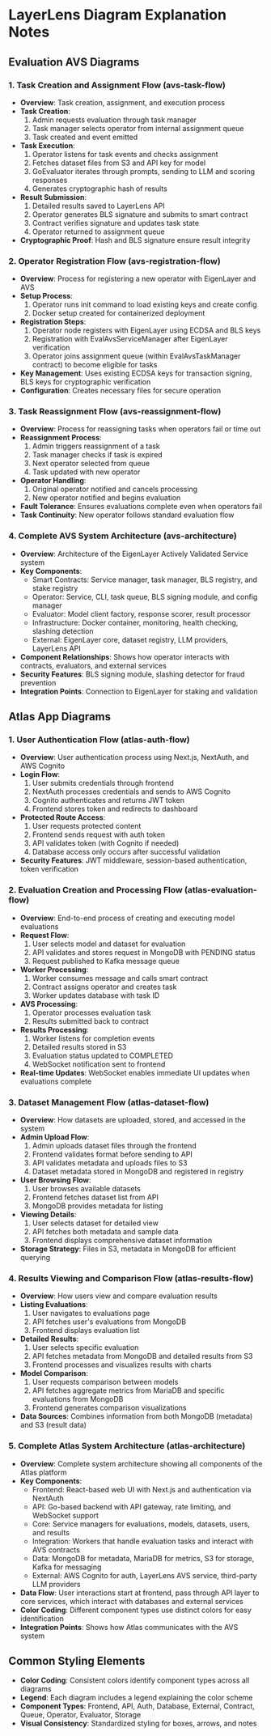 # LayerLens Diagram Explanation Notes

## Evaluation AVS Diagrams

### 1. Task Creation and Assignment Flow (avs-task-flow)

- **Overview**: Task creation, assignment, and execution process
- **Task Creation**:
  1. Admin requests evaluation through task manager
  2. Task manager selects operator from internal assignment queue
  3. Task created and event emitted
- **Task Execution**:
  1. Operator listens for task events and checks assignment
  2. Fetches dataset files from S3 and API key for model
  3. GoEvaluator iterates through prompts, sending to LLM and scoring responses
  4. Generates cryptographic hash of results
- **Result Submission**:
  1. Detailed results saved to LayerLens API
  2. Operator generates BLS signature and submits to smart contract
  3. Contract verifies signature and updates task state
  4. Operator returned to assignment queue
- **Cryptographic Proof**: Hash and BLS signature ensure result integrity

### 2. Operator Registration Flow (avs-registration-flow)

- **Overview**: Process for registering a new operator with EigenLayer and AVS
- **Setup Process**:
  1. Operator runs init command to load existing keys and create config
  2. Docker setup created for containerized deployment
- **Registration Steps**:
  1. Operator node registers with EigenLayer using ECDSA and BLS keys
  2. Registration with EvalAvsServiceManager after EigenLayer verification
  3. Operator joins assignment queue (within EvalAvsTaskManager contract) to become eligible for tasks
- **Key Management**: Uses existing ECDSA keys for transaction signing, BLS keys for cryptographic verification
- **Configuration**: Creates necessary files for secure operation

### 3. Task Reassignment Flow (avs-reassignment-flow)

- **Overview**: Process for reassigning tasks when operators fail or time out
- **Reassignment Process**:
  1. Admin triggers reassignment of a task
  2. Task manager checks if task is expired
  3. Next operator selected from queue
  4. Task updated with new operator
- **Operator Handling**:
  1. Original operator notified and cancels processing
  2. New operator notified and begins evaluation
- **Fault Tolerance**: Ensures evaluations complete even when operators fail
- **Task Continuity**: New operator follows standard evaluation flow

### 4. Complete AVS System Architecture (avs-architecture)

- **Overview**: Architecture of the EigenLayer Actively Validated Service system
- **Key Components**:
  - Smart Contracts: Service manager, task manager, BLS registry, and stake registry
  - Operator: Service, CLI, task queue, BLS signing module, and config manager
  - Evaluator: Model client factory, response scorer, result processor
  - Infrastructure: Docker container, monitoring, health checking, slashing detection
  - External: EigenLayer core, dataset registry, LLM providers, LayerLens API
- **Component Relationships**: Shows how operator interacts with contracts, evaluators, and external services
- **Security Features**: BLS signing module, slashing detector for fraud prevention
- **Integration Points**: Connection to EigenLayer for staking and validation

## Atlas App Diagrams

### 1. User Authentication Flow (atlas-auth-flow)

- **Overview**: User authentication process using Next.js, NextAuth, and AWS Cognito
- **Login Flow**:
  1. User submits credentials through frontend
  2. NextAuth processes credentials and sends to AWS Cognito
  3. Cognito authenticates and returns JWT token
  4. Frontend stores token and redirects to dashboard
- **Protected Route Access**:
  1. User requests protected content
  2. Frontend sends request with auth token
  3. API validates token (with Cognito if needed)
  4. Database access only occurs after successful validation
- **Security Features**: JWT middleware, session-based authentication, token verification

### 2. Evaluation Creation and Processing Flow (atlas-evaluation-flow)

- **Overview**: End-to-end process of creating and executing model evaluations
- **Request Flow**:
  1. User selects model and dataset for evaluation
  2. API validates and stores request in MongoDB with PENDING status
  3. Request published to Kafka message queue
- **Worker Processing**:
  1. Worker consumes message and calls smart contract
  2. Contract assigns operator and creates task
  3. Worker updates database with task ID
- **AVS Processing**:
  1. Operator processes evaluation task
  2. Results submitted back to contract
- **Results Processing**:
  1. Worker listens for completion events
  2. Detailed results stored in S3
  3. Evaluation status updated to COMPLETED
  4. WebSocket notification sent to frontend
- **Real-time Updates**: WebSocket enables immediate UI updates when evaluations complete

### 3. Dataset Management Flow (atlas-dataset-flow)

- **Overview**: How datasets are uploaded, stored, and accessed in the system
- **Admin Upload Flow**:
  1. Admin uploads dataset files through the frontend
  2. Frontend validates format before sending to API
  3. API validates metadata and uploads files to S3
  4. Dataset metadata stored in MongoDB and registered in registry
- **User Browsing Flow**:
  1. User browses available datasets
  2. Frontend fetches dataset list from API
  3. MongoDB provides metadata for listing
- **Viewing Details**:
  1. User selects dataset for detailed view
  2. API fetches both metadata and sample data
  3. Frontend displays comprehensive dataset information
- **Storage Strategy**: Files in S3, metadata in MongoDB for efficient querying

### 4. Results Viewing and Comparison Flow (atlas-results-flow)

- **Overview**: How users view and compare evaluation results
- **Listing Evaluations**:
  1. User navigates to evaluations page
  2. API fetches user's evaluations from MongoDB
  3. Frontend displays evaluation list
- **Detailed Results**:
  1. User selects specific evaluation
  2. API fetches metadata from MongoDB and detailed results from S3
  3. Frontend processes and visualizes results with charts
- **Model Comparison**:
  1. User requests comparison between models
  2. API fetches aggregate metrics from MariaDB and specific evaluations from MongoDB
  3. Frontend generates comparison visualizations
- **Data Sources**: Combines information from both MongoDB (metadata) and S3 (result data)

### 5. Complete Atlas System Architecture (atlas-architecture)

- **Overview**: Complete system architecture showing all components of the Atlas platform
- **Key Components**:
  - Frontend: React-based web UI with Next.js and authentication via NextAuth
  - API: Go-based backend with API gateway, rate limiting, and WebSocket support
  - Core: Service managers for evaluations, models, datasets, users, and results
  - Integration: Workers that handle evaluation tasks and interact with AVS contracts
  - Data: MongoDB for metadata, MariaDB for metrics, S3 for storage, Kafka for messaging
  - External: AWS Cognito for auth, LayerLens AVS service, third-party LLM providers
- **Data Flow**: User interactions start at frontend, pass through API layer to core services, which interact with databases and external services
- **Color Coding**: Different component types use distinct colors for easy identification
- **Integration Points**: Shows how Atlas communicates with the AVS system

## Common Styling Elements

- **Color Coding**: Consistent colors identify component types across all diagrams
- **Legend**: Each diagram includes a legend explaining the color scheme
- **Component Types**: Frontend, API, Auth, Database, External, Contract, Queue, Operator, Evaluator, Storage
- **Visual Consistency**: Standardized styling for boxes, arrows, and notes
